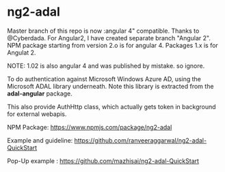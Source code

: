 # ng2-adal

Master branch of this repo is now :angular 4" compatible. Thanks to @Cyberdada.
For Angular2, I have created separate branch "Angular 2". NPM package starting from version 2.o is for angular 4. Packages 1.x is for Angulat 2.

NOTE: 1.02 is also angular 4 and was published by mistake. so ignore.


To do authentication against Microsoft Windows Azure AD, using the Microsoft ADAL library underneath. Note this library is extracted from the <b>adal-angular</b> package.

This also provide AuthHttp class, which actually gets token in background for external webapis.

NPM Package: https://www.npmjs.com/package/ng2-adal

Example and guideline: 
https://github.com/ranveeraggarwal/ng2-adal-QuickStart

Pop-Up example : https://github.com/mazhisai/ng2-adal-QuickStart
